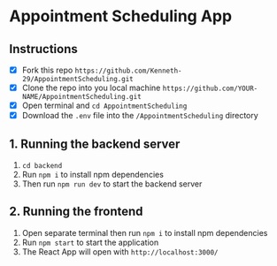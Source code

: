 
# Appointment Scheduling App



## Instructions
- [x] Fork this repo `https://github.com/Kenneth-29/AppointmentScheduling.git`
- [x] Clone the repo into you local machine `https://github.com/YOUR-NAME/AppointmentScheduling.git`
- [x] Open terminal and `cd AppointmentScheduling`
- [x] Download the `.env` file into the `/AppointmentScheduling` directory

## 1.  Running the backend server

 1. `cd backend`
 2. Run `npm i` to install npm dependencies
 3. Then run	`npm run dev` to start the backend server

## 2. Running the frontend

 1. Open separate terminal then run `npm i` to install npm dependencies
 2. Run `npm start` to start the application
 3. The React App will open with `http://localhost:3000/`
